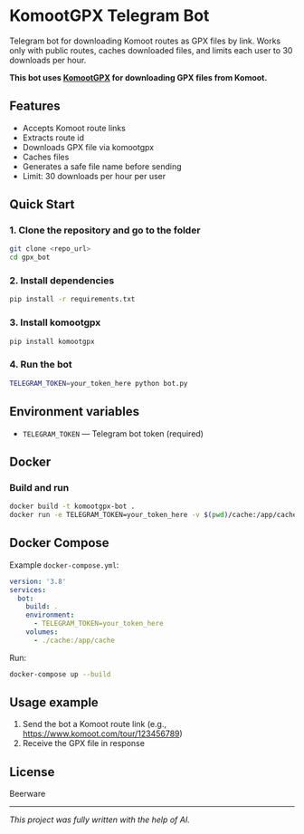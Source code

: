 # KomootGPX Telegram Bot

Telegram bot for downloading Komoot routes as GPX files by link. Works only with public routes, caches downloaded files, and limits each user to 30 downloads per hour.

**This bot uses [KomootGPX](https://github.com/timschneeb/KomootGPX) for downloading GPX files from Komoot.**

## Features
- Accepts Komoot route links
- Extracts route id
- Downloads GPX file via komootgpx
- Caches files
- Generates a safe file name before sending
- Limit: 30 downloads per hour per user

## Quick Start

### 1. Clone the repository and go to the folder
```bash
git clone <repo_url>
cd gpx_bot
```

### 2. Install dependencies
```bash
pip install -r requirements.txt
```

### 3. Install komootgpx
```bash
pip install komootgpx
```

### 4. Run the bot
```bash
TELEGRAM_TOKEN=your_token_here python bot.py
```

## Environment variables
- `TELEGRAM_TOKEN` — Telegram bot token (required)

## Docker

### Build and run
```bash
docker build -t komootgpx-bot .
docker run -e TELEGRAM_TOKEN=your_token_here -v $(pwd)/cache:/app/cache komootgpx-bot
```

## Docker Compose

Example `docker-compose.yml`:
```yaml
version: '3.8'
services:
  bot:
    build: .
    environment:
      - TELEGRAM_TOKEN=your_token_here
    volumes:
      - ./cache:/app/cache
```

Run:
```bash
docker-compose up --build
```

## Usage example
1. Send the bot a Komoot route link (e.g., https://www.komoot.com/tour/123456789)
2. Receive the GPX file in response

## License
Beerware

---

*This project was fully written with the help of AI.* 